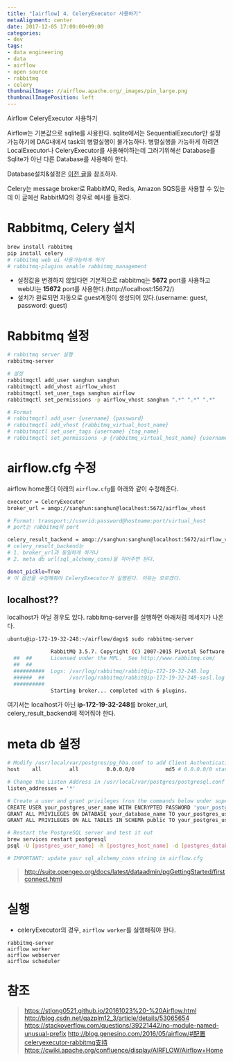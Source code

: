 ```yaml
---
title: "[airflow] 4. CeleryExecutor 사용하기"
metaAlignment: center
date: 2017-12-05 17:00:00+09:00
categories:
- dev
tags:
- data engineering
- data
- airflow
- open source
- rabbitmq
- celery
thumbnailImage: //airflow.apache.org/_images/pin_large.png
thumbnailImagePosition: left
---
```


Airflow CeleryExecutor 사용하기

<!--more-->

<!--toc-->

Airflow는 기본값으로 sqlite를 사용한다. sqlite에서는 SequentialExecutor만 설정가능하기에 DAG내에서 task의 병렬실행이 불가능하다. 병렬실행을 가능하게 하려면 LocalExecutor나 CeleryExecutor를 사용해야하는데 그러기위해선 Database를 Sqlite가 아닌 다른 Database를 사용해야 한다. 

Database설치&설정은 [이전 글](sanghkaang.github.io/2017/12/airflow-3.-localexecutor-%EC%82%AC%EC%9A%A9%ED%95%98%EA%B8%B0/)을 참조하자.

Celery는 message broker로 RabbitMQ, Redis, Amazon SQS등을 사용할 수 있는데 이 글에선 RabbitMQ의 경우로 예시를 들겠다.

# Rabbitmq, Celery 설치

```sh
brew install rabbitmq
pip install celery
# rabbitmq web ui 사용가능하게 하기
# rabbitmq-plugins enable rabbitmq_management
```

- 설정값을 변경하지 않았다면 기본적으로 rabbitmq는 **5672** port를 사용하고 webUI는 **15672** port를 사용한다.(http://localhost:15672/)
- 설치가 완료되면 자동으로 guest계정이 생성되어 있다.(username: guest, password: guest)

# Rabbitmq 설정

```sh
# rabbitmq server 실행
rabbitmq-server 
```

```sh
# 설정
rabbitmqctl add_user sanghun sanghun
rabbitmqctl add_vhost airflow_vhost
rabbitmqctl set_user_tags sanghun airflow
rabbitmqctl set_permissions -p airflow_vhost sanghun ".*" ".*" ".*"

# Format
# rabbitmqctl add_user {username} {password}
# rabbitmqctl add_vhost {rabbitmq_virtual_host_name}
# rabbitmqctl set_user_tags {username} {tag_name}
# rabbitmqctl set_permissions -p {rabbitmq_virtual_host_name} {username} ".*" ".*" ".*"
```

# airflow.cfg 수정

airflow home폴더 아래의 `airflow.cfg`를 아래와 같이 수정해준다.

```sh
executor = CeleryExecutor
broker_url = amqp://sanghun:sanghun@localhost:5672/airflow_vhost

# Format: transport://userid:password@hostname:port/virtual_host
# port는 rabbitmq의 port

celery_result_backend = amqp://sanghun:sanghun@localhost:5672/airflow_vhost
# celery_result_backend는 
# 1. broker_url과 동일하게 하거나 
# 2. meta db url(sql_alchemy_conn)을 적어주면 된다.

donot_pickle=True
# 이 옵션을 수정해줘야 CeleryExecutor가 실행된다. 이유는 모르겠다. 
```

## localhost??

localhost가 아닐 경우도 있다. rabbitmq-server를 실행하면 아래처럼 메세지가 나온다.

```sh
ubuntu@ip-172-19-32-248:~/airflow/dags$ sudo rabbitmq-server

              RabbitMQ 3.5.7. Copyright (C) 2007-2015 Pivotal Software, Inc.
  ##  ##      Licensed under the MPL.  See http://www.rabbitmq.com/
  ##  ##
  ##########  Logs: /var/log/rabbitmq/rabbit@ip-172-19-32-248.log
  ######  ##        /var/log/rabbitmq/rabbit@ip-172-19-32-248-sasl.log
  ##########
              Starting broker... completed with 6 plugins.
```

여기서는 localhost가 아닌 **ip-172-19-32-248**를 broker_url, celery_result_backend에 적어줘야 한다.

# meta db 설정

```sh
# Modify /usr/local/var/postgres/pg_hba.conf to add Client Authentication Record
host    all         all         0.0.0.0/0          md5 # 0.0.0.0/0 stands for all ips; use CIDR address to restrict access; md5 for pwd authentication

# Change the Listen Address in /usr/local/var/postgres/postgresql.conf
listen_addresses = '*'

# Create a user and grant privileges (run the commands below under superuser of postgres)
CREATE USER your_postgres_user_name WITH ENCRYPTED PASSWORD 'your_postgres_pwd';
GRANT ALL PRIVILEGES ON DATABASE your_database_name TO your_postgres_user_name;
GRANT ALL PRIVILEGES ON ALL TABLES IN SCHEMA public TO your_postgres_user_name;

# Restart the PostgreSQL server and test it out
brew services restart postgresql
psql -U [postgres_user_name] -h [postgres_host_name] -d [postgres_database_name]

# IMPORTANT: update your sql_alchemy_conn string in airflow.cfg
```

> http://suite.opengeo.org/docs/latest/dataadmin/pgGettingStarted/firstconnect.html

# 실행

- celeryExecutor의 경우, `airflow worker`를 실행해줘야 한다.

```
rabbitmq-server
airflow worker
airflow webserver
airflow scheduler
```


# 참조

> https://stlong0521.github.io/20161023%20-%20Airflow.html
> http://blog.csdn.net/qazplm12_3/article/details/53065654
> https://stackoverflow.com/questions/39221442/no-module-named-unusual-prefix
> http://blog.genesino.com/2016/05/airflow/#配置celeryexecutor-rabbitmq支持
> https://cwiki.apache.org/confluence/display/AIRFLOW/Airflow+Home